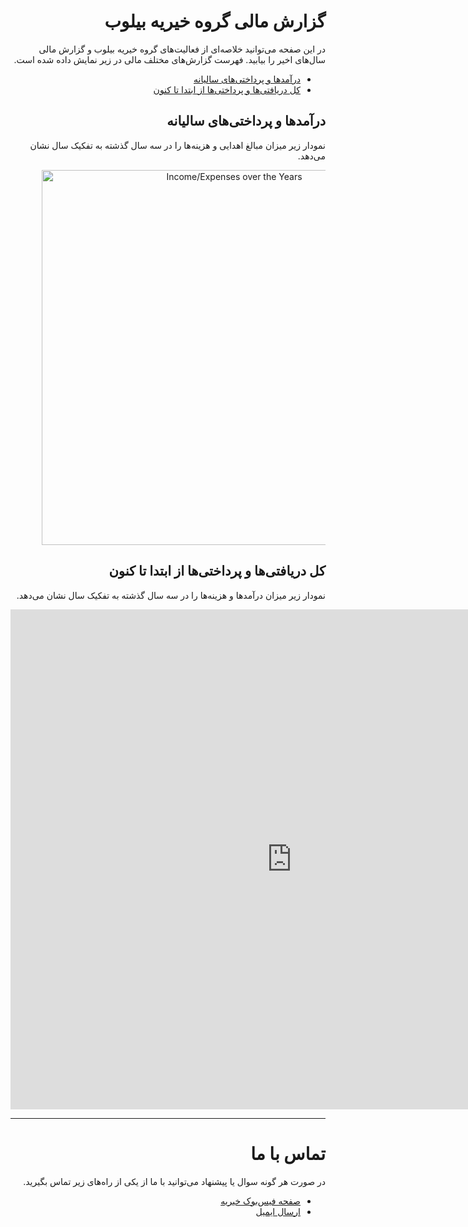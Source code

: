 <h1 dir = "rtl">
گزارش مالی گروه خیریه بیلوب
</h1>

<p dir ="rtl">
در این صفحه می‌توانید خلاصه‌ای از فعالیت‌های گروه خیریه بیلوب و گزارش مالی سال‌های اخیر را بیابید.
فهرست گزارش‌های مختلف مالی در زیر نمایش داده شده است.
</p>

<ul dir ="rtl">
<li>
<a href="#YearlyIncome" title="Link: #YearlyIncome">
درآمدها و پرداختی‌های سالیانه
</a>

</li>
<li>
<a href="#TotalIncome" title="Link: #TotalIncome">
کل دریافتی‌ها و پرداختی‌ها از ابتدا تا کنون
</a>
</li>

</ul>

<h2 dir = "rtl" name="YearlyIncome">
درآمدها و پرداختی‌های سالیانه
</h2>
<p dir ="rtl">
نمودار زیر میزان مبالغ اهدایی و هزینه‌ها را در سه سال گذشته به تفکیک سال نشان می‌دهد.
</p>

<div style="margin-left:50px;">
    <a href="https://plot.ly/~arashmidos/95/" target="_blank" title="Income/Expenses over the Years" style="display: block; text-align: center;"><img src="https://plot.ly/~arashmidos/95.png" alt="Income/Expenses over the Years" style="max-width: 100%;width: 600px;"  width="600" onerror="this.onerror=null;this.src='https://plot.ly/404.png';" /></a>
    <script data-plotly="arashmidos:95"  src="https://plot.ly/embed.js" async></script>
</div>



<h2 dir = "rtl" name="TotalIncome">
کل دریافتی‌ها و پرداختی‌ها از ابتدا تا کنون
</h2>
<p dir ="rtl">
نمودار زیر میزان درآمدها و هزینه‌ها را در سه سال گذشته به تفکیک سال نشان می‌دهد.
</p>

<div>
    <iframe width="900" height="800" frameborder="0" scrolling="no" src="https://plot.ly/~arashmidos/95.embed"></iframe>
</div>


-------

<h1 dir = "rtl">
تماس با ما
</h1>

<p dir ="rtl">
در صورت هر گونه سوال یا پیشنهاد می‌توانید با ما از یکی از راه‌های زیر تماس بگیرید.
</p>

<ul dir ="rtl">
<li>
<a href="https://www.facebook.com/groups/bilob.charity/">
صفحه فیس‌بوک خیریه
</a>
</li>

<li>
<a href="mailto:saloot@gmail.com">
ارسال ایمیل
</a>
</li>
</ul>
